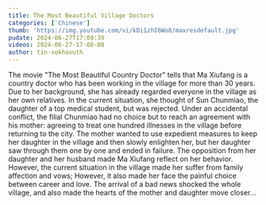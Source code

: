 ```yaml
---
title: The Most Beautiful Village Doctors
categories: ['Chinese']
thumb: 'https://img.youtube.com/vi/kDi1zhI6Wo8/maxresdefault.jpg'
pudate: 2024-06-27T17:09:39
videos: 2024-06-27-17-08-08
author: tin-sokhavuth
---
```

The movie "The Most Beautiful Country Doctor" tells that Ma Xiufang is a country doctor who has been working in the village for more than 30 years. Due to her background, she has already regarded everyone in the village as her own relatives. In the current situation, she thought of Sun Chunmiao, the daughter of a top medical student, but was rejected. Under an accidental conflict, the filial Chunmiao had no choice but to reach an agreement with his mother: agreeing to treat one hundred illnesses in the village before returning to the city. The mother wanted to use expedient measures to keep her daughter in the village and then slowly enlighten her, but her daughter saw through them one by one and ended in failure. The opposition from her daughter and her husband made Ma Xiufang reflect on her behavior. However, the current situation in the village made her suffer from family affection and vows; However, it also made her face the painful choice between career and love. The arrival of a bad news shocked the whole village, and also made the hearts of the mother and daughter move closer...